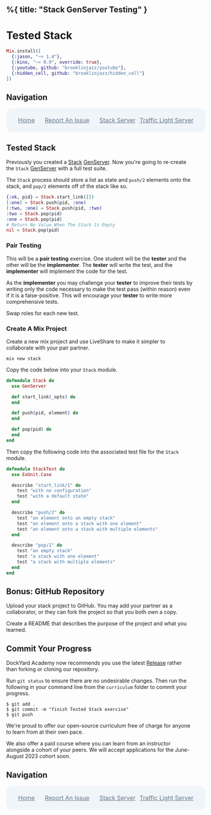 %{
  title: "Stack GenServer Testing"
}
---
# Tested Stack

```elixir
Mix.install([
  {:jason, "~> 1.4"},
  {:kino, "~> 0.9", override: true},
  {:youtube, github: "brooklinjazz/youtube"},
  {:hidden_cell, github: "brooklinjazz/hidden_cell"}
])
```

## Navigation

<div style="display: flex; align-items: center; width: 100%; justify-content: space-between; font-size: 1rem; color: #61758a; background-color: #f0f5f9; height: 4rem; padding: 0 1rem; border-radius: 1rem;">
<div style="display: flex;">
<i class="ri-home-fill"></i>
<a style="display: flex; color: #61758a; margin-left: 1rem;" href="../start.livemd">Home</a>
</div>
<div style="display: flex;">
<i class="ri-bug-fill"></i>
<a style="display: flex; color: #61758a; margin-left: 1rem;" href="https://github.com/DockYard-Academy/curriculum/issues/new?assignees=&labels=&template=issue.md&title=Tested Stack">Report An Issue</a>
</div>
<div style="display: flex;">
<i class="ri-arrow-left-fill"></i>
<a style="display: flex; color: #61758a; margin-left: 1rem;" href="../exercises/stack_server.livemd">Stack Server</a>
</div>
<div style="display: flex;">
<a style="display: flex; color: #61758a; margin-right: 1rem;" href="../exercises/traffic_light_server.livemd">Traffic Light Server</a>
<i class="ri-arrow-right-fill"></i>
</div>
</div>

## Tested Stack

Previously you created a [Stack](./stack_server.livemd) [GenServer](https://hexdocs.pm/elixir/GenServer.html). Now you're going to re-create the `Stack` [GenServer](https://hexdocs.pm/elixir/GenServer.html) with a full test suite.

The `Stack` process should store a list as state and `push/2` elements onto the stack, and `pop/2` elements off of the stack like so.

<!-- livebook:{"force_markdown":true} -->

```elixir
{:ok, pid} = Stack.start_link([])
[:one] = Stack.push(pid, :one)
[:two, :one] = Stack.push(pid, :two)
:two = Stack.pop(pid)
:one = Stack.pop(pid)
# Return No Value When The Stack Is Empty
nil = Stack.pop(pid)
```

<!-- livebook:{"break_markdown":true} -->

### Pair Testing

This will be a **pair testing** exercise. One student will be the **tester** and the other will be the **implementer**. The **tester** will write the test, and the **implementer** will implement the code for the test.

As the **implementer** you may challenge your **tester** to improve their tests by writing only the code necessary to make the test pass (within reason) even if it is a false-positive. This will encourage your **tester** to write more comprehensive tests.

Swap roles for each new test.

<!-- livebook:{"break_markdown":true} -->

### Create A Mix Project

Create a new mix project and use LiveShare to make it simpler to collaborate with your pair partner.

```
mix new stack
```

Copy the code below into your `Stack` module.

```elixir
defmodule Stack do
  use GenServer

  def start_link(_opts) do
  end

  def push(pid, element) do
  end

  def pop(pid) do
  end
end
```

Then copy the following code into the associated test file for the `Stack` module.

```elixir
defmodule StackTest do
  use ExUnit.Case

  describe "start_link/1" do
    test "with no configuration"
    test "with a default state"
  end

  describe "push/2" do
    test "an element onto an empty stack"
    test "an element onto a stack with one element"
    test "an element onto a stack with multiple elements"
  end

  describe "pop/1" do
    test "an empty stack"
    test "a stack with one element"
    test "a stack with multiple elements"
  end
end
```

## Bonus: GitHub Repository

Upload your stack project to GitHub. You may add your partner as a collaborator, or they can fork the project so that you both own a copy.

Create a README that describes the purpose of the project and what you learned.

## Commit Your Progress

DockYard Academy now recommends you use the latest [Release](https://github.com/DockYard-Academy/curriculum/releases) rather than forking or cloning our repository.

Run `git status` to ensure there are no undesirable changes.
Then run the following in your command line from the `curriculum` folder to commit your progress.

```
$ git add .
$ git commit -m "finish Tested Stack exercise"
$ git push
```

We're proud to offer our open-source curriculum free of charge for anyone to learn from at their own pace.

We also offer a paid course where you can learn from an instructor alongside a cohort of your peers.
We will accept applications for the June-August 2023 cohort soon.

## Navigation

<div style="display: flex; align-items: center; width: 100%; justify-content: space-between; font-size: 1rem; color: #61758a; background-color: #f0f5f9; height: 4rem; padding: 0 1rem; border-radius: 1rem;">
<div style="display: flex;">
<i class="ri-home-fill"></i>
<a style="display: flex; color: #61758a; margin-left: 1rem;" href="../start.livemd">Home</a>
</div>
<div style="display: flex;">
<i class="ri-bug-fill"></i>
<a style="display: flex; color: #61758a; margin-left: 1rem;" href="https://github.com/DockYard-Academy/curriculum/issues/new?assignees=&labels=&template=issue.md&title=Tested Stack">Report An Issue</a>
</div>
<div style="display: flex;">
<i class="ri-arrow-left-fill"></i>
<a style="display: flex; color: #61758a; margin-left: 1rem;" href="../exercises/stack_server.livemd">Stack Server</a>
</div>
<div style="display: flex;">
<a style="display: flex; color: #61758a; margin-right: 1rem;" href="../exercises/traffic_light_server.livemd">Traffic Light Server</a>
<i class="ri-arrow-right-fill"></i>
</div>
</div>

